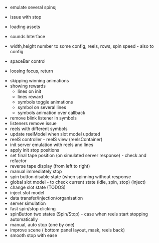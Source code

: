 - emulate several spins;
- issue with stop

- loading assets

- sounds Interface

- width,height number to some config, reels, rows, spin speed - also to config
- spaceBar control
- loosing focus, return

+ skipping winning animations
+ showing rewards
    + lines on init
    + lines reward
    + symbols toggle animations
    + symbol on several lines
    + symbols animation over callback
+ remove blink listener in symbols
+ listeners remove issue
+ reels with different symbols
+ update reelModel when slot model updated
+ reelS  controller - reelS view (reelsContainer)
+ init server emulation with reels and lines
+ apply init stop positions
+ set final tape position (on simulated server response) - check and refactor
+ reverse tape display (from left to right)
+ manual immediately stop
+ spin button disable state (when spinning without response
+ global slot model - to check current state (idle, spin, stop) (inject)
+ change slot state (TODOS)
+ inject slot model
+ data transfer/injection/organisation
+ server simulation
+ fast spin/stop clicking
+ spinButton two states (Spin/Stop) - case when reels start stopping automatically
+ manual, auto stop (one by one)
+ improve scene ( bottom panel layout, mask, reels back)
+ smooth stop with ease


